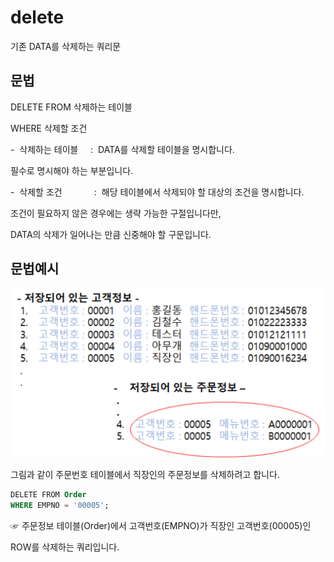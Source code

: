 # delete

기존 DATA를 삭제하는 쿼리문

## **문법**

DELETE FROM 삭제하는 테이블

WHERE 삭제할 조건

-  삭제하는 테이블     :  DATA를 삭제할 테이블을 명시합니다.

필수로 명시해야 하는 부분입니다.

-  삭제할 조건             :  해당 테이블에서 삭제되야 할 대상의 조건을 명시합니다.

조건이 필요하지 않은 경우에는 생략 가능한 구절입니다만,

DATA의 삭제가 일어나는 만큼 신중해야 할 구문입니다.

## 문법예시

![](images/delete1.png)

그림과 같이 주문번호 테이블에서 직장인의 주문정보를 삭제하려고 합니다.

```sql
DELETE FROM Order
WHERE EMPNO = '00005';
```

☞ 주문정보 테이블(Order)에서 고객번호(EMPNO)가 직장인 고객번호(00005)인

ROW를 삭제하는 쿼리입니다.

